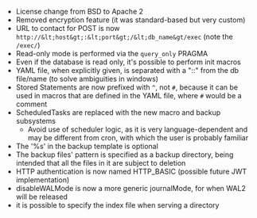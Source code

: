 - License change from BSD to Apache 2
- Removed encryption feature (it was standard-based but very custom)
- URL to contact for POST is now `http://&lt;host&gt;:&lt;port&gt;/&lt;db_name&gt/exec` (note the `/exec/`)
- Read-only mode is performed via the `query_only` PRAGMA
- Even if the database is read only, it's possible to perform init macros
- YAML file, when explicitly given, is separated with a "::" from the db file/name (to solve ambiguities in windows)
- Stored Statements are now prefixed with `^`, not `#`, because it can be used in macros that are defined in the YAML file, where `#` would be a comment
- ScheduledTasks are replaced with the new macro and backup subsystems
    - Avoid use of scheduler logic, as it is very language-dependent and may be different from cron, with which the user is probably familiar
- The '%s' in the backup template is optional
- The backup files' pattern is specified as a backup directory, being intended that all the files in it are subject to deletion
- HTTP authentication is now named HTTP_BASIC (possible future JWT implementation)
- disableWALMode is now a more generic journalMode, for when WAL2 will be released
- it is possible to specify the index file when serving a directory
